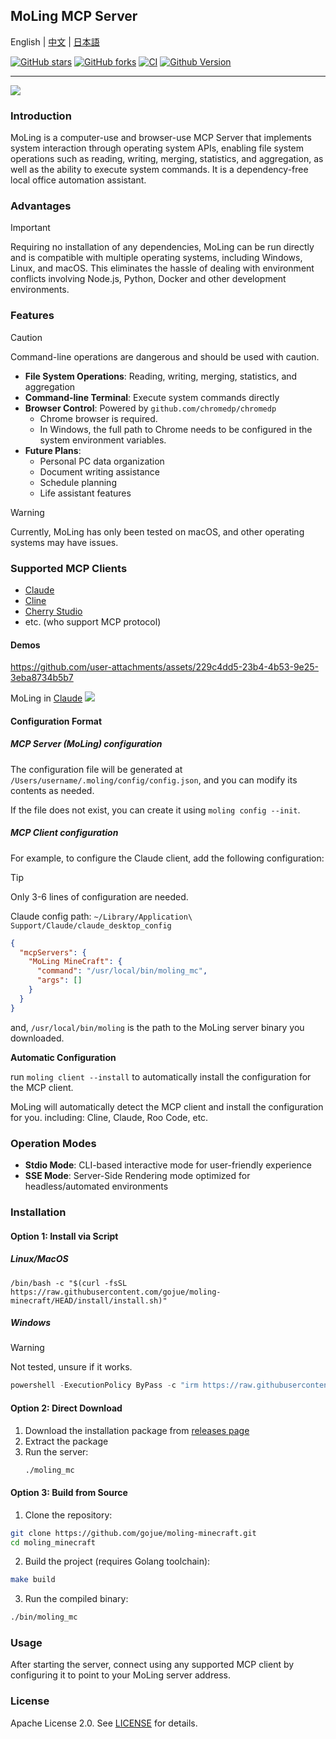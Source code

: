 ## MoLing MCP Server

English | [中文](./README_ZH_HANS.md) | [日本語](./README_JA_JP.md)

[![GitHub stars](https://img.shields.io/github/stars/gojue/moling.svg?label=Stars&logo=github)](https://github.com/gojue/moling/stargazers)
[![GitHub forks](https://img.shields.io/github/forks/gojue/moling?label=Forks&logo=github)](https://github.com/gojue/moling/forks)
[![CI](https://github.com/gojue/moling/actions/workflows/go-test.yml/badge.svg)](https://github.com/gojue/moling/actions/workflows/go-test.yml)
[![Github Version](https://img.shields.io/github/v/release/gojue/moling?display_name=tag&include_prereleases&sort=semver)](https://github.com/gojue/moling/releases)

---

![](./images/logo.svg)

### Introduction
MoLing is a computer-use and browser-use MCP Server that implements system interaction through operating system APIs, enabling file system operations such as reading, writing, merging, statistics, and aggregation, as well as the ability to execute system commands. It is a dependency-free local office automation assistant.

### Advantages
> [!IMPORTANT]
> Requiring no installation of any dependencies, MoLing can be run directly and is compatible with multiple operating systems, including Windows, Linux, and macOS. 
> This eliminates the hassle of dealing with environment conflicts involving Node.js, Python, Docker and other development environments.

### Features

> [!CAUTION]
> Command-line operations are dangerous and should be used with caution.

- **File System Operations**: Reading, writing, merging, statistics, and aggregation
- **Command-line Terminal**: Execute system commands directly
- **Browser Control**: Powered by `github.com/chromedp/chromedp`
    - Chrome browser is required.
    - In Windows, the full path to Chrome needs to be configured in the system environment variables.
- **Future Plans**:
    - Personal PC data organization
    - Document writing assistance
    - Schedule planning
    - Life assistant features

> [!WARNING]
> Currently, MoLing has only been tested on macOS, and other operating systems may have issues.

### Supported MCP Clients

- [Claude](https://claude.ai/)
- [Cline](https://cline.bot/)
- [Cherry Studio](https://cherry-ai.com/)
- etc. (who support MCP protocol)

#### Demos

https://github.com/user-attachments/assets/229c4dd5-23b4-4b53-9e25-3eba8734b5b7

MoLing in [Claude](https://claude.ai/)
![](./images/screenshot_claude.png)

#### Configuration Format

##### MCP Server (MoLing) configuration

The configuration file will be generated at `/Users/username/.moling/config/config.json`, and you can modify its
contents as needed.

If the file does not exist, you can create it using `moling config --init`.

##### MCP Client configuration
For example, to configure the Claude client, add the following configuration:

> [!TIP]
> 
> Only 3-6 lines of configuration are needed.
> 
> Claude config path: `~/Library/Application\ Support/Claude/claude_desktop_config`

```json
{
  "mcpServers": {
    "MoLing MineCraft": {
      "command": "/usr/local/bin/moling_mc",
      "args": []
    }
  }
}
```

and, `/usr/local/bin/moling` is the path to the MoLing server binary you downloaded.

**Automatic Configuration**

run `moling client --install` to automatically install the configuration for the MCP client.

MoLing will automatically detect the MCP client and install the configuration for you. including: Cline, Claude, Roo
Code, etc.

### Operation Modes

- **Stdio Mode**: CLI-based interactive mode for user-friendly experience
- **SSE Mode**: Server-Side Rendering mode optimized for headless/automated environments

### Installation

#### Option 1: Install via Script
##### Linux/MacOS
```shell
/bin/bash -c "$(curl -fsSL https://raw.githubusercontent.com/gojue/moling-minecraft/HEAD/install/install.sh)"
```
##### Windows

> [!WARNING]
> Not tested, unsure if it works.

```powershell
powershell -ExecutionPolicy ByPass -c "irm https://raw.githubusercontent.com/gojue/moling-minecraft/HEAD/install/install.ps1 | iex"
```

#### Option 2: Direct Download
1. Download the installation package from [releases page](https://github.com/gojue/moling/releases)
2. Extract the package
3. Run the server:
   ```sh
   ./moling_mc
   ```

#### Option 3: Build from Source
1. Clone the repository:
```sh
git clone https://github.com/gojue/moling-minecraft.git
cd moling_minecraft
```
2. Build the project (requires Golang toolchain):
```sh
make build
```
3. Run the compiled binary:
```sh
./bin/moling_mc
```

### Usage
After starting the server, connect using any supported MCP client by configuring it to point to your MoLing server address.

### License
Apache License 2.0. See [LICENSE](LICENSE) for details.
